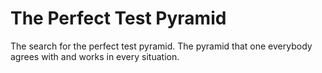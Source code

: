 # The Perfect Test Pyramid

The search for the perfect test pyramid. The pyramid that one everybody agrees with and works in
every situation.
